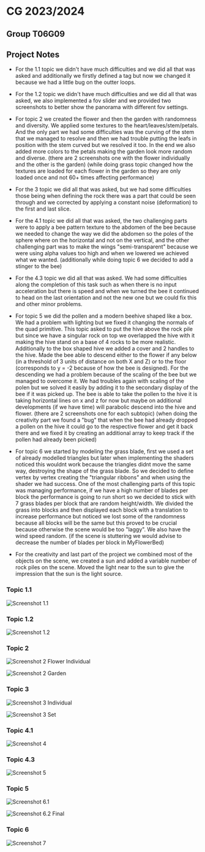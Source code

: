 # CG 2023/2024

## Group T06G09

## Project Notes

- For the 1.1 topic we didn't have much difficulties and we did all that was asked and additionally we firstly defined a tag but now we changed it because we had a little bug on the outter loops.

- For the 1.2 topic we didn't have much difficulties and we did all that was asked, we also implemented a fov slider and we provided two screenshots to better show the panorama with different fov settings.

- For topic 2 we created the flower and then the garden with randomness and diversity. We applied some textures to the heart/leaves/stem/petals. And the only part we had some difficulties was the curving of the stem that we managed to resolve and then we had trouble putting the leafs in position with the stem curved but we resolved it too. In the end we also added more colors to the petals making the garden look more random and diverse. (there are 2 screenshots one with the flower individually and the other is the garden) (while doing grass topic changed how the textures are loaded for each flower in the garden so they are only loaded once and not 60+ times affecting performance)

- For the 3 topic we did all that was asked, but we had some difficulties those being when defining the rock there was a part that could be seen through and we corrected by applying a constant noise (deformation) to the first and last slice.

- For the 4.1 topic we did all that was asked, the two challenging parts were to apply a bee pattern texture to the abdomen of the bee because we needed to change the way we did the abdomen so the poles of the sphere where on the horizontal and not on the vertical, and the other challenging part was to make the wings "semi-transparent" because we were using alpha values too high and when we lowered we achieved what we wanted. (additionally while doing topic 6 we decided to add a stinger to the bee)

- For the 4.3 topic we did all that was asked. We had some difficulties along the completion of this task such as when there is no input acceleration but there is speed and when we turned the bee it continued to head on the last orientation and not the new one but we could fix this and other minor problems.

- For topic 5 we did the pollen and a modern beehive shaped like a box. We had a problem with lighting but we fixed it changing the normals of the quad primitive. This topic asked to put the hive above the rock pile but since we have a singular rock on top we overlapped the hive with it making the hive stand on a base of 4 rocks to be more realistic. Additionally to the box shaped hive we added a cover and 2 handles to the hive. Made the bee able to descend either to the flower if any below (in a threshold of 3 units of distance on both X and Z) or to the floor (corresponds to y = -2 because of how the bee is designed). For the descending we had a problem because of the scaling of the bee but we managed to overcome it. We had troubles again with scaling of the polen but we solved it easily by adding it to the secondary display of the bee if it was picked up. The bee is able to take the pollen to the hive it is taking horizontal lines on x and z for now but maybe on additional developments (if we have time) will parabolic descend into the hive and flower. (there are 2 screenshots one for each subtopic) (when doing the creativity part we found a "bug" that when the bee had already dropped a pollen on the hive it could go to the respective flower and get it back there and we fixed it by creating an additional array to keep track if the pollen had already been picked)

- For topic 6 we started by modeling the grass blade, first we used a set of already modelled triangles but later when implementing the shaders noticed this wouldnt work because the triangles didnt move the same way, destroying the shape of the grass blade. So we decided to define vertex by vertex creating the "triangular ribbons" and when using the shader we had success. One of the most challenging parts of this topic was managing performance, if we have a high number of blades per block the performance is going to run short so we decided to stick with 7 grass blades per block that are random height/width. We divided the grass into blocks and then displayed each block with a translation to increase performance but noticed we lost some of the randomness because all blocks will be the same but this proved to be crucial because otherwise the scene would be too "laggy". We also have the wind speed random. (if the scene is stuttering we would advise to decrease the number of blades per block in MyFlowerBed)

- For the creativity and last part of the project we combined most of the objects on the scene, we created a sun and added a variable number of rock piles on the scene. Moved the light near to the sun to give the impression that the sun is the light source.

### Topic 1.1
![Screenshot 1.1](screenshots/project-t06g09-1.1.png)

### Topic 1.2
![Screenshot 1.2](screenshots/project-t06g09-1.2.png)

### Topic 2
![Screenshot 2 Flower Individual](screenshots/project-t06g09-2.1.png)

![Screenshot 2 Garden](screenshots/project-t06g09-2.2.png)

### Topic 3
![Screenshot 3 Individual](screenshots/project-t06g09-3.1.png)

![Screenshot 3 Set](screenshots/project-t06g09-3.2.png)

### Topic 4.1
![Screenshot 4](screenshots/project-t06g09-4.png)

### Topic 4.3
![Screenshot 5](screenshots/project-t06g09-5.png)

### Topic 5
![Screenshot 6.1](screenshots/project-t06g09-6.1.png)

![Screenshot 6.2 Final](screenshots/project-t06g09-6.2.png)

### Topic 6

![Screenshot 7](screenshots/project-t06g09-7.png)
